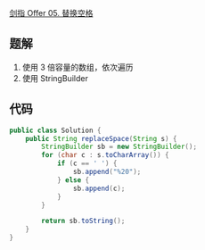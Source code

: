 [剑指 Offer 05. 替换空格](https://leetcode-cn.com/problems/ti-huan-kong-ge-lcof/)

## 题解
1. 使用 3 倍容量的数组，依次遍历
2. 使用 StringBuilder

## 代码
```java
public class Solution {
    public String replaceSpace(String s) {
        StringBuilder sb = new StringBuilder();
        for (char c : s.toCharArray()) {
            if (c == ' ') {
                sb.append("%20");
            } else {
                sb.append(c);
            }
        }

        return sb.toString();
    }
}
```
